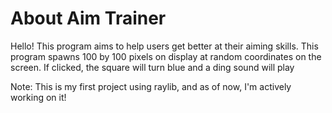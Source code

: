 # About Aim Trainer
 
  Hello!
  This program aims to help users get better at their aiming skills.
  This program spawns 100 by 100 pixels on display at random coordinates on the screen. 
  If clicked, the square will turn blue and a ding sound will play

  Note: This is my first project using raylib, and as of now, I'm actively working on it!

  
